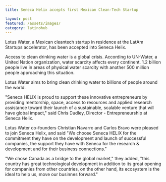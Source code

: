 ```yaml
---
title: Seneca Helix accepts first Mexican Clean-Tech Startup

layout: post
featured: /assets/images/
category: latinohub
---
```


<p>
Lotus Water, a Mexican cleantech startup in residence at the LatAm Startups accelerator, has been accepted into Seneca Helix.
</p>

<p>
Access to clean drinking water is a global crisis. According to UN-Water, a United Nation organization, water scarcity affects every continent. 1.2 billion people live in areas of physical water scarcity with another 500 million people approaching this situation.
</p>

<p>
Lotus Water aims to bring clean drinking water to billions of people around the world.
</p>
<!--more-->

<p>
"Seneca HELIX is proud to support these innovative entrepreneurs by providing mentorship, space, access to resources and applied research assistance toward their launch of a sustainable, scalable venture that will have global impact," said Chris Dudley, Director - Entrepreneurship at Seneca Helix.
</p>

<p>
Lotus Water co-founders Christian Navarro and Carlos Bravo were pleased to join Seneca Helix, and said "We choose Seneca HELIX for the commitment they have on the development and launch of successful companies, the support they have with Seneca for the research & development and for their business connections."
</p>

<p>
"We chose Canada as a bridge to the global market," they added, "this country has great technological development in addition to its great opening for companies from other countries, on the other hand, its ecosystem is the ideal to help us, move our businnes forward."
</p>


